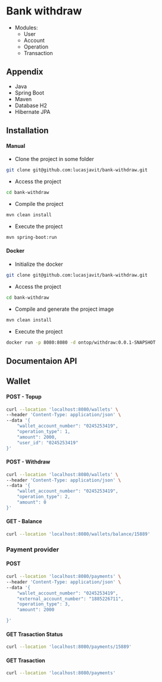
# Bank withdraw

- Modules: 
    - User
    - Account
    - Operation
    - Transaction


## Appendix

- Java
- Spring Boot
- Maven
- Database H2
- Hibernate JPA


## Installation

 #### Manual
 - Clone the project in some folder
```bash
git clone git@github.com:lucasjavit/bank-withdraw.git
```
- Access the project
```bash
cd bank-withdraw
```
- Compile the project
```bash
mvn clean install
```
- Execute the project
```bash
mvn spring-boot:run
```

#### Docker
- Initialize the docker

```bash
git clone git@github.com:lucasjavit/bank-withdraw.git

```

- Access the project
```bash
cd bank-withdraw
```
- Compile and generate the project image
```bash
mvn clean install
```
- Execute the project

```bash
docker run -p 8080:8080 -d ontop/withdraw:0.0.1-SNAPSHOT
```

   
## Documentaion API


## Wallet
#### POST - Topup


```bash
curl --location 'localhost:8080/wallets' \
--header 'Content-Type: application/json' \
--data '{
    "wallet_account_number": "0245253419",
    "operation_type": 1,
    "amount": 2000,
    "user_id": "0245253419"
}'
```

#### POST - Withdraw


```bash
curl --location 'localhost:8080/wallets' \
--header 'Content-Type: application/json' \
--data '{
    "wallet_account_number": "0245253419",
    "operation_type": 2,
    "amount": 0
}'
```

#### GET - Balance
```bash
curl --location 'localhost:8080/wallets/balance/15889'
```

### Payment provider
#### POST

```bash
curl --location 'localhost:8080/payments' \
--header 'Content-Type: application/json' \
--data '{
    "wallet_account_number": "0245253419",
    "external_account_number": "1885226711",
    "operation_type": 3,
    "amount": 2000

}'
```

#### GET Trasaction Status


```bash
curl --location 'localhost:8080/payments/15889'
```

#### GET Trasaction 


```bash
curl --location 'localhost:8080/payments'
```


